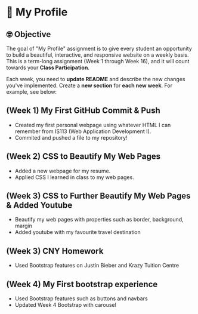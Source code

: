 # :wave: My Profile

## 🤓 Objective
The goal of "My Profile" assignment is to give every student an opportunity to build a beautiful, interactive, and responsive website on a weekly basis. This is a term-long assignment (Week 1 through Week 16), and it will count towards your **Class Participation**.

Each week, you need to **update README** and describe the new changes you've implemented. Create a **new section** for **each new week**. For example, see below:

## (Week 1) My First GitHub Commit & Push
* Created my first personal webpage using whatever HTML I can remember from IS113 (Web Application Development I).
* Commited and pushed a file to my repository!

## (Week 2) CSS to Beautify My Web Pages
* Added a new webpage for my resume.
* Applied CSS I learned in class to my web pages.

## (Week 3) CSS to Further Beautify My Web Pages & Added Youtube
* Beautify my web pages with properties such as border, background, margin
* Added youtube with my favourite travel destination

## (Week 3) CNY Homework
* Used Bootstrap features on Justin Bieber and Krazy Tuition Centre

## (Week 4) My First bootstrap experience
* Used Bootstrap features such as buttons and navbars
* Updated Week 4 Bootstrap with carousel
